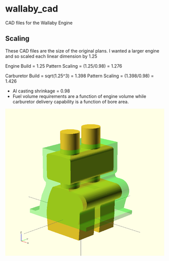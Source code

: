 # wallaby_cad

CAD files for the Wallaby Engine

## Scaling

These CAD files are the size of the original plans.
I wanted a larger engine and so scaled each linear dimension by 1.25

Engine Build = 1.25
Pattern Scaling = (1.25/0.98) = 1.276

Carburetor Build = sqrt(1.25^3) = 1.398
Pattern Scaling = (1.398/0.98) = 1.426

 * Al casting shrinkage = 0.98
 * Fuel volume requirements are a function of engine volume while carburetor delivery capability is a function of bore area.

![Wallaby Engine Block with Core](https://github.com/deadsy/wallaby_cad/blob/master/pics/wallaby_block.png "Wallaby Engine Block with Core")
